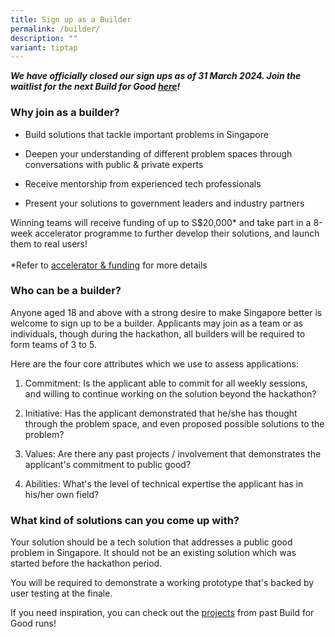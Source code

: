 ```yaml
---
title: Sign up as a Builder
permalink: /builder/
description: ""
variant: tiptap
---
```

<p><strong><em>We have officially closed our sign ups as of 31 March 2024. Join the waitlist for the next Build for Good <a href="https://go.gov.sg/bfg2024waitlist" rel="noopener noreferrer nofollow" target="_blank">here</a>!</em></strong>
</p>
<h3><strong>Why join as a builder?</strong></h3>
<ul>
<li>
<p>Build solutions that tackle important problems in Singapore</p>
</li>
<li>
<p>Deepen your understanding of different problem spaces through conversations
with public &amp; private experts</p>
</li>
<li>
<p>Receive mentorship from experienced tech professionals</p>
</li>
<li>
<p>Present your solutions to government leaders and industry partners</p>
</li>
</ul>
<p>Winning teams will receive funding of up to S$20,000* and take part in
a 8-week accelerator programme to further develop their solutions, and
launch them to real users!
<br>
<br>*Refer to <a href="/environment/accelerator-funding" rel="noopener noreferrer nofollow" target="_blank">accelerator &amp; funding</a> for
more details</p>
<h3><strong>Who can be a builder?</strong></h3>
<p>Anyone aged 18 and above with a strong desire to make Singapore better
is welcome to sign up to be a builder. Applicants may join as a team or
as individuals, though during the hackathon, all builders will be required
to form teams of 3 to 5.</p>
<p>Here are the four core attributes which we use to assess applications:</p>
<ol data-tight="true" class="tight">
<li>
<p>Commitment: Is the applicant able to commit for all weekly sessions, and
willing to continue working on the solution beyond the hackathon?</p>
</li>
<li>
<p>Initiative: Has the applicant demonstrated that he/she has thought through
the problem space, and even proposed possible solutions to the problem?</p>
</li>
<li>
<p>Values: Are there any past projects / involvement that demonstrates the
applicant's commitment to public good?</p>
</li>
<li>
<p>Abilities: What's the level of technical expertise the applicant has in
his/her own field?</p>
</li>
</ol>
<h3><strong>What kind of solutions can you come up with?</strong></h3>
<p>Your solution should be a tech solution that addresses a public good problem
in Singapore. It should not be an existing solution which was started before
the hackathon period.</p>
<p>You will be required to demonstrate a working prototype that's backed
by user testing at the finale.</p>
<p>If you need inspiration, you can check out the <a href="/past-hackathons/" rel="noopener noreferrer nofollow" target="_blank">projects</a> from past Build for Good runs!</p>